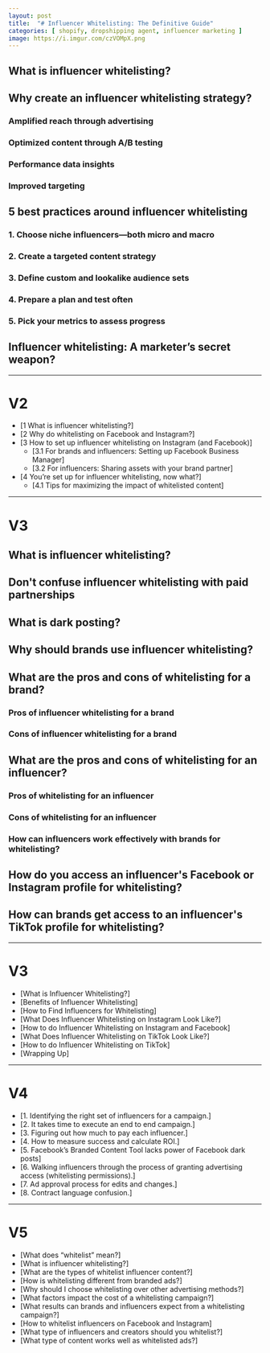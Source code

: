 ```yaml
---
layout: post
title:  "# Influencer Whitelisting: The Definitive Guide"
categories: [ shopify, dropshipping agent, influencer marketing ]
image: https://i.imgur.com/czVOMpX.png
---
```


## **What is influencer whitelisting?**
## **Why create an influencer whitelisting strategy?**
### **Amplified reach through advertising**
### **Optimized content through A/B testing**
### **Performance data insights**
### **Improved targeting**
## **5 best practices around influencer whitelisting**
### 1. Choose niche influencers—both micro and macro
### **2. Create a targeted content strategy**
### **3. Define custom and lookalike audience sets**
### **4. Prepare a plan and test often**
### 5. Pick your metrics to assess progress
## **Influencer whitelisting: A marketer’s secret weapon?**

---
# V2
-   [1  What is influencer whitelisting?]
-   [2  Why do whitelisting on Facebook and Instagram?]
-   [3  How to set up influencer whitelisting on Instagram (and Facebook)]
    -   [3.1  For brands and influencers: Setting up Facebook Business Manager]
    -   [3.2  For influencers: Sharing assets with your brand partner]
-   [4  You’re set up for influencer whitelisting, now what?]
    -   [4.1  Tips for maximizing the impact of whitelisted content]

---
# V3
## What is influencer whitelisting?
## Don't confuse influencer whitelisting with paid partnerships
## What is dark posting?
## Why should brands use influencer whitelisting?
## What are the pros and cons of whitelisting for a brand?
### Pros of influencer whitelisting for a brand
### Cons of influencer whitelisting for a brand
## What are the pros and cons of whitelisting for an influencer?
### Pros of whitelisting for an influencer
### Cons of whitelisting for an influencer
### How can influencers work effectively with brands for whitelisting?
## How do you access an influencer's Facebook or Instagram profile for whitelisting?
## How can brands get access to an influencer's TikTok profile for whitelisting?

---
# V3
-   [What is Influencer Whitelisting?]
-   [Benefits of Influencer Whitelisting]
-   [How to Find Influencers for Whitelisting]
-   [What Does Influencer Whitelisting on Instagram Look Like?]
-   [How to do Influencer Whitelisting on Instagram and Facebook]
-   [What Does Influencer Whitelisting on TikTok Look Like?]
-   [How to do Influencer Whitelisting on TikTok]
-   [Wrapping Up]

---
# V4
-   [1. Identifying the right set of influencers for a campaign.]
-   [2. It takes time to execute an end to end campaign.]
-   [3. Figuring out how much to pay each influencer.]
-   [4. How to measure success and calculate ROI.]
-   [5. Facebook’s Branded Content Tool lacks power of Facebook dark posts]
-   [6. Walking influencers through the process of granting advertising access (whitelisting permissions).]
-   [7. Ad approval process for edits and changes.]
-   [8. Contract language confusion.]

--- 
# V5
-   [What does “whitelist” mean?]
-   [What is influencer whitelisting?]
-   [What are the types of whitelist influencer content?]
-   [How is whitelisting different from branded ads?]
-   [Why should I choose whitelisting over other advertising methods?]
-   [What factors impact the cost of a whitelisting campaign?]
-   [What results can brands and influencers expect from a whitelisting campaign?]
-   [How to whitelist influencers on Facebook and Instagram]
-   [What type of influencers and creators should you whitelist?]
-   [What type of content works well as whitelisted ads?]
<!--stackedit_data:
eyJoaXN0b3J5IjpbOTgyNDg3MzY5LC0zMzc5NjA4MzAsLTEwND
c1NjU5MTIsLTEzMjA0MTk4ODYsLTE1OTUzOTQ1NzFdfQ==
-->